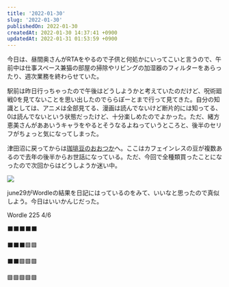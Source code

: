 ```yaml
---
title: '2022-01-30'
slug: '2022-01-30'
publishedOn: 2022-01-30
createdAt: 2022-01-30 14:37:41 +0900
updatedAt: 2022-01-31 01:53:59 +0900
---
```

今日は、昼間奥さんがRTAをやるので子供と何処かにいってこいと言うので、午前中は仕事スペース兼猫の部屋の掃除やリビングの加湿器のフィルターをあらったり、週次業務を終わらせていた。

駅前は昨日行っちゃったので午後はどうしようかと考えていたのだけど、呪術廻戦0を見てないことを思い出したのでららぽーとまで行って見てきた。自分の知識としては、アニメは全部見てる、漫画は読んでないけど断片的には知ってる、0は読んでないという状態だったけど、十分楽しめたのでよかった。ただ、緒方恵美さんがああいうキャラをやるとそうなるよねっていうところと、後半のセリフがちょっと気になってしまった。

津田沼に戻ってからは[珈琲豆のおおつか](https://otsuka-coffee.raku-uru.jp/)へ。ここはカフェインレスの豆が複数あるので去年の後半からお世話になっている。ただ、今回で全種類買ったことになったので次回からはどうしようか迷い中。

![](https://lh3.googleusercontent.com/pw/AM-JKLU9f4XZuIhinRogdEzI5D0RSB70dWRYBqGhl-Q8DLB9jrkakPl85WzfM0aElk2KxjFhQHPXK86F57UmhFUfhOLZGtyTMpdVdhuXGMFTM2cjVUfxl8AWFrbdso_TqH9P5264UXZZm_iIbYeV730m0RIrpA=w1200-no?authuser=0)

june29がWordleの結果を日記にはっているのをみて、いいなと思ったので真似しよう。今日はいいかんじだった。

Wordle 225 4/6

⬛⬛⬛⬛⬛

⬛⬛⬛🟩🟩

⬛⬛🟩🟩🟩

🟩🟩🟩🟩🟩

